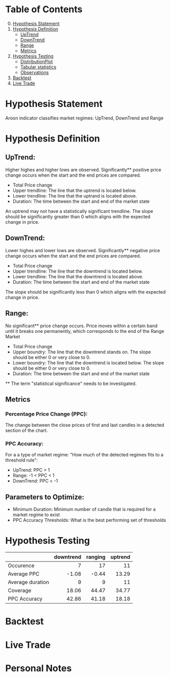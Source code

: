 # Table of Contents
0. [Hypothesis Statement](#hypothesis-statement)
1. [Hypothesis Definition](#hypothesis-definition)
    * [UpTrend](#uptrend)
    * [DownTrend](#downtrend)
    * [Range](#range)
    * [Metrics](#metrics)
2. [Hypothesis Testing](#hypothesis-testing)
    * [DistributionPlot]()
    * [Tabular statistics]()
    * [Observations]()
3. [Backtest](#backtest)
4. [Live Trade](#live-trade)

# Hypothesis Statement
Aroon indicator classifies market regimes: UpTrend, DownTrend and Range

# Hypothesis Definition
## UpTrend:
Higher highes and higher lows are observed. Significantly** positive price change occurs when the start and the end prices are compared.

* Total Price change
* Upper trendline: The line that the uptrend is located below. 
* Lower trendline: The line that the uptrand is located above. 
* Duration: The time between the start and end of the market state

An uptrend may not have a statistically significant trendline. The slope should be significantly greater than 0 which aligns with the expected change in price.

## DownTrend:
Lower highes and lower lows are observed. Significantly** negative price change occurs when the start and the end prices are compared.

* Total Price change
* Upper trendline: The line that the downtrend is located below.
* Lower trendline: The line that the downtrend is located above.
* Duration: The time between the start and end of the market state

The slope should be significantly less than 0 which aligns with the expected change in price.

## Range:
No significant** price change occurs. Price moves within a certain band until it breaks one permanently, which corresponds to the end of the Range Market

* Total Price change
* Upper boundry: The line that the downtrend stands on. The slope should be either 0 or very close to 0.
* Lower boundry: The line that the downtrend is located below. The slope should be either 0 or very close to 0.
* Duration: The time between the start and end of the market state


** The term "statistical significance" needs to be investigated.

## Metrics
### Percentage Price Change (PPC):
The change between the close prices of first and last candles in a detected section of the chart.
### PPC Accuracy:
For a a type of market regime: "How much of the detected regimes fits to a threshold rule":
* UpTrend: PPC > 1
* Range: -1 < PPC < 1
* DownTrend: PPC < -1

## Parameters to Optimize:
* Minimum Duration: Minimum number of candle that is required for a market regime to exist
* PPC Accuracy Thresholds: What is the best performing set of thresholds


# Hypothesis Testing
|                  |   downtrend |   ranging |   uptrend |
|:-----------------|------------:|----------:|----------:|
| Occurence        |        7    |     17    |     11    |
| Average PPC      |       -1.08 |     -0.44 |     13.29 |
| Average duration |        9    |      9    |     11    |
| Coverage         |       18.06 |     44.47 |     34.77 |
| PPC Accuracy     |       42.86 |     41.18 |     18.18 |

# Backtest


# Live Trade


# Personal Notes
